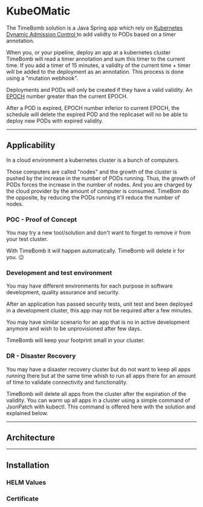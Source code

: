 # KubeOMatic

The TimeBomb solution is a Java Spring app which rely on [Kubernetes Dynamic Admission Control ](https://kubernetes.io/docs/reference/access-authn-authz/extensible-admission-controllers/) to add validty to PODs based on a timer annotation.

When you, or your pipeline, deploy an app at a kubernetes cluster TimeBomb will read a timer annotation and sum this timer to the current time. If you add a timer of 15 minutes, a validity of the current time + timer will be added to the deployment as an annotation. This process is done using a "mutation webhook".

Deployments and PODs will only be created if they have a valid validity. An [EPOCH](https://en.wikipedia.org/wiki/Epoch) number greater than the current EPOCH.

After a POD is expired, EPOCH number inferior to current EPOCH, the schedule will delete the expired POD and the replicaset will no be able to deploy new PODs with expired validity.
***
## Applicability

In a cloud environment a kubernetes cluster is a bunch of computers.

Those computers are called "nodes" and the growth of the cluster is pushed by the increase in the number of PODs running.
Thus, the growth of PODs forces the increase in the number of nodes. And you are charged by the cloud provider by the amount of computer is consumed. TimeBom do the opposite, by reducing the PODs running it'll reduce the number of nodes.
### POC - Proof of Concept

You may try a new tool/solution and don't want to forget to remove ir from your test cluster.

With TimeBomb it will happen automatically. TimeBomb will delete ir for you. :wink:

### Development and test environment

You may have different environments for each purpose in software development, quality assurance and security.

After an application has passed security tests, unit test and been deployed in a development cluster, this app may not be required after a few minutes.

You may have similar scenario for an app that is no in active development anymore and wish to be unprovisioned after few days.

TimeBomb will keep your footprint small in your cluster.

### DR - Disaster Recovery

You may have a disaster recovery cluster but do not want to keep all apps running there but at the same time whish to run all apps there for an amount of time to validate connectivity and functionality.

TimeBomb will delete all apps from the cluster after the expiration of the validity.
You can warm up all apps in a cluster using a simple command of JsonPatch with kubectl. This command is offered here with the solution and explained below.

***
## Architecture
***
## Installation
### HELM Values
### Certificate